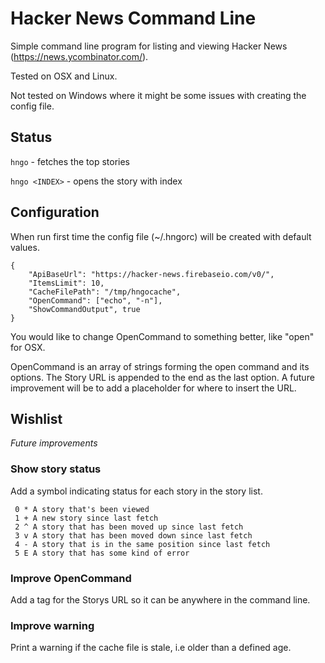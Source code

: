 # Hacker News Command Line

Simple command line program for listing and viewing Hacker News (https://news.ycombinator.com/).

Tested on OSX and Linux. 

Not tested on Windows where it might be some issues with creating the config file.

## Status

`hngo` - fetches the top stories

`hngo <INDEX>` - opens the story with index <INDEX>

## Configuration

When run first time the config file (~/.hngorc) will be created with default values.

    {
        "ApiBaseUrl": "https://hacker-news.firebaseio.com/v0/",
        "ItemsLimit": 10,
        "CacheFilePath": "/tmp/hngocache",
        "OpenCommand": ["echo", "-n"],
        "ShowCommandOutput", true
    }

You would like to change OpenCommand to something better, like "open" for OSX.

OpenCommand is an array of strings forming the open command and its options. 
The Story URL is appended to the end as the last option.
A future improvement will be to add a placeholder for where to insert the URL.

## Wishlist

_Future improvements_

### Show story status

Add a symbol indicating status for each story in the story list.

     0 * A story that's been viewed
     1 + A new story since last fetch
     2 ^ A story that has been moved up since last fetch
     3 v A story that has been moved down since last fetch
     4 - A story that is in the same position since last fetch
     5 E A story that has some kind of error

### Improve OpenCommand

Add a tag for the Storys URL so it can be anywhere in the command line.

### Improve warning

Print a warning if the cache file is stale, i.e older than a defined age.

